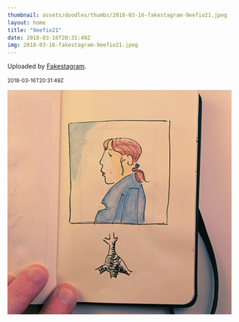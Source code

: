 ```yaml
---
thumbnail: assets/doodles/thumbs/2018-03-16-fakestagram-9eefio21.jpeg
layout: home
title: "9eefio21"
date: 2018-03-16T20:31:49Z
img: 2018-03-16-fakestagram-9eefio21.jpeg
---
```


Uploaded by [Fakestagram](https://github.com/opyate/fakestagram).

<small>2018-03-16T20:31:49Z</small>

![Uploaded by Fakestagram](assets/doodles/original/2018-03-16-fakestagram-9eefio21.jpeg)
